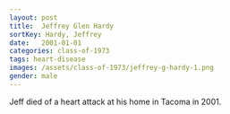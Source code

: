 ```yaml
---
layout: post
title:  Jeffrey Glen Hardy
sortKey: Hardy, Jeffrey
date:   2001-01-01
categories: class-of-1973
tags: heart-disease
images: /assets/class-of-1973/jeffrey-g-hardy-1.png
gender: male
---
```

Jeff died of a heart attack at his home in Tacoma in 2001. 
